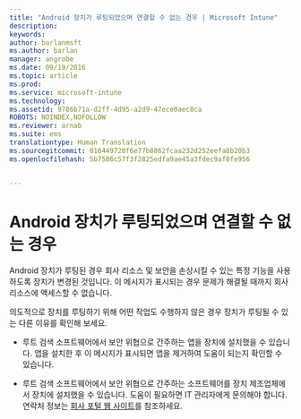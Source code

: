 ```yaml
---
title: "Android 장치가 루팅되었으며 연결할 수 없는 경우 | Microsoft Intune"
description: 
keywords: 
author: barlanmsft
ms.author: barlan
manager: angrobe
ms.date: 09/19/2016
ms.topic: article
ms.prod: 
ms.service: microsoft-intune
ms.technology: 
ms.assetid: 9786b71a-d2ff-4d95-a2d9-47ece0aec8ca
ROBOTS: NOINDEX,NOFOLLOW
ms.reviewer: arnab
ms.suite: ems
translationtype: Human Translation
ms.sourcegitcommit: 016449720f6e77b8862fcaa232d252eefa8b20b3
ms.openlocfilehash: 5b7586c57f3f2825edfa9ae45a3fdec9af0fe956


---
```



# <a name="your-android-device-is-rooted-and-you-cant-connect"></a>Android 장치가 루팅되었으며 연결할 수 없는 경우

Android 장치가 루팅된 경우 회사 리소스 및 보안을 손상시킬 수 있는 특정 기능을 사용하도록 장치가 변경된 것입니다. 이 메시지가 표시되는 경우 문제가 해결될 때까지 회사 리소스에 액세스할 수 없습니다.

의도적으로 장치를 루팅하기 위해 어떤 작업도 수행하지 않은 경우 장치가 루팅될 수 있는 다른 이유를 확인해 보세요.

- 루트 검색 소프트웨어에서 보안 위협으로 간주하는 앱을 장치에 설치했을 수 있습니다. 앱을 설치한 후 이 메시지가 표시되면 앱을 제거하여 도움이 되는지 확인할 수 있습니다.

- 루트 검색 소프트웨어에서 보안 위협으로 간주하는 소프트웨어를 장치 제조업체에서 장치에 설치했을 수 있습니다. 도움이 필요하면 IT 관리자에게 문의해야 합니다. 연락처 정보는 [회사 포털 웹 사이트](http://portal.manage.microsoft.com)를 참조하세요.



<!--HONumber=Oct16_HO2-->


